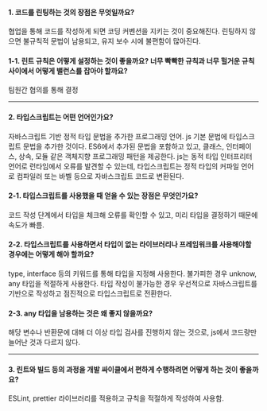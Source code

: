 #### 1. 코드를 린팅하는 것의 장점은 무엇일까요?
협업을 통해 코드를 작성하게 되면 코딩 커벤션을 지키는 것이 중요해진다.
린팅하지 않으면 불규칙적 문법이 남용되고, 유지 보수 시에 불편함이 많아진다.

#### 1-1. 린트 규칙은 어떻게 설정하는 것이 좋을까요? 너무 빡빡한 규칙과 너무 헐거운 규칙 사이에서 어떻게 밸런스를 잡아야 할까요?
팀원간 협의를 통해 결정

---

#### 2. 타입스크립트는 어떤 언어인가요?
자바스크립트 기반 정적 타입 문법을 추가한 프로그래밍 언어. js 기본 문법에 타입스크립트 문법을 추가한 것이다.
ES6에서 추가된 문법을 포함하고 있고, 클래스, 인터페이스, 상속, 모듈 같은 객체지향 프로그래밍 패턴을 제공한다.
js는 동적 타입 인터프리터 언어로 런타임에서 오류를 발견할 수 있는데, 타입스크립트는 정적 타입의 커파일 언어로 컴파일러 또는 바벨 등으로 자바스크립트 코드로 변환된다.

#### 2-1. 타입스크립트를 사용했을 때 얻을 수 있는 장점은 무엇인가요?
코드 작성 단계에서 타입을 체크해 오류를 확인할 수 있고, 미리 타입을 결정하기 때문에 속도가 빠름.

#### 2-2. 타입스크립트를 사용하면서 타입이 없는 라이브러리나 프레임워크를 사용해야할 경우에는 어떻게 해야 할까요?
type, interface 등의 키워드를 통해 타입을 지정해 사용한다. 불가피한 경우 unknow, any 타입을 적절하게 사용한다.
타입 작성이 불가능한 경우 우선적으로 자바스크립트를 기반으로 작성하고 점진적으로 타입스크립트로 전환한다.

#### 2-3. any 타입을 남용하는 것은 왜 좋지 않을까요?
해당 변수나 반환문에 대해 더 이상 타입 검사를 진행하지 않는 것으로, js에서 코드량만 늘어난 것과 다르지 않다.

---

#### 3. 린트와 빌드 등의 과정을 개발 싸이클에서 편하게 수행하려면 어떻게 하는 것이 좋을까요?
ESLint, prettier 라이브러리를 적용하고 규칙을 적절하게 작성하여 사용함.
